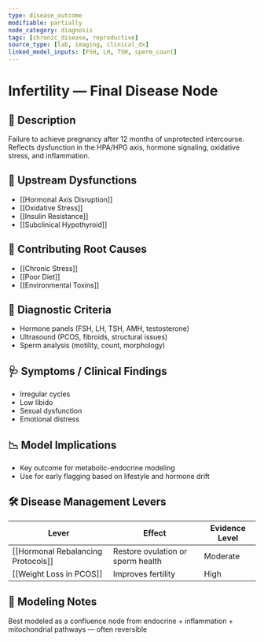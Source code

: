 ```yaml
---
type: disease_outcome
modifiable: partially
node_category: diagnosis
tags: [chronic_disease, reproductive]
source_type: [lab, imaging, clinical_dx]
linked_model_inputs: [FSH, LH, TSH, sperm_count]
---
```


# Infertility — Final Disease Node

## 🧨 Description
Failure to achieve pregnancy after 12 months of unprotected intercourse. Reflects dysfunction in the HPA/HPG axis, hormone signaling, oxidative stress, and inflammation.

## 🔁 Upstream Dysfunctions
- [[Hormonal Axis Disruption]]
- [[Oxidative Stress]]
- [[Insulin Resistance]]
- [[Subclinical Hypothyroid]]

## 🔁 Contributing Root Causes
- [[Chronic Stress]]
- [[Poor Diet]]
- [[Environmental Toxins]]

## 🔬 Diagnostic Criteria
- Hormone panels (FSH, LH, TSH, AMH, testosterone)
- Ultrasound (PCOS, fibroids, structural issues)
- Sperm analysis (motility, count, morphology)

## 🩺 Symptoms / Clinical Findings
- Irregular cycles
- Low libido
- Sexual dysfunction
- Emotional distress

## 📉 Model Implications
- Key outcome for metabolic-endocrine modeling
- Use for early flagging based on lifestyle and hormone drift

## 🛠 Disease Management Levers
| Lever                     | Effect                  | Evidence Level |
|---------------------------|--------------------------|----------------|
| [[Hormonal Rebalancing Protocols]] | Restore ovulation or sperm health | Moderate |
| [[Weight Loss in PCOS]]  | Improves fertility       | High           |

## 🧠 Modeling Notes
Best modeled as a confluence node from endocrine + inflammation + mitochondrial pathways — often reversible
